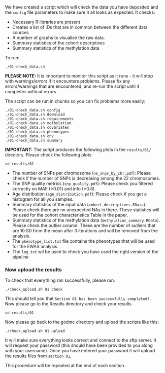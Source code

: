 We have created a script which will check the data you have deposited and the `config` file parameters to make sure it all looks as expected. 
It checks:
 - Necessary R libraries are present 
 - Creates a list of IDs that are in common between the different data sources 
 - A number of graphs to visualise the raw data. 
 - Summary statistics of the cohort descriptives
 - Summary statistics of the methylation data

To run:

    ./01-check_data.sh

**PLEASE NOTE:** It is important to monitor this script as it runs - it will stop with warnings/errors if it encounters problems. Please fix any errors/warnings that are encountered, and re-run the script until it completes without errors.

The script can be run in chunks so you can fix problems more easily:
    
    ./01-check_data.sh config
    ./01-check_data.sh download
    ./01-check_data.sh requirements
    ./01-check_data.sh methylation    
    ./01-check_data.sh covariates
    ./01-check_data.sh phenotypes
    ./01-check_data.sh cnv
    ./01-check_data.sh summary

**IMPORTANT:** The script produces the following plots in the `results/01/` directory. Please check the following plots:
```
cd results/01
```

- The number of SNPs per chromosome (`no_snps_by_chr.pdf`): Please check if the number of SNPs is decreasing among the 22 chromosomes.
- The SNP quality metrics (`snp_quality.pdf`): Please check you filtered correctly on MAF (>0.01) and info (>0.8).
- Age distribution (`age_distribution.pdf`): Please check if you get a histogram for all you samples. 
- Summary statistics of the input data (`cohort_descriptives.RData`). Please check there are no unexpected NAs in there. These statistics will be used for the cohort characteristics Table in the paper.
- Summary statistics of the methylation data (`methylation_summary.RData`). Please check the outlier column. These are the number of outliers that are 10 SD from the mean after 3 iterations and will be removed from the analysis.
- The `phenotype_list.txt` file contains the phenotypes that will be used for the EWAS analysis.
- The `log.txt` wil be used to check you have used the right version of the pipeline

### Now upload the results

To check that everything ran successfully, please run:

```
./check_upload.sh 01 check
```

This should tell you that `Section 01 has been successfully completed!`. Now please go to the Results directory and check your results.
```
cd results/01
```


Now please go back to the godmc directory and upload the scripts like this:

```
./check_upload.sh 01 upload
```

It will make sure everything looks correct and connect to the sftp server. It will request your password (this should have been provided to you along with your username). Once you have entered your password it will upload the results files from `section 01`.

This procedure will be repeated at the end of each section.